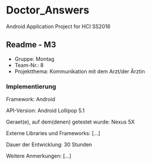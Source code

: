 # Doctor_Answers
Android Application Project for HCI SS2016

## Readme - M3

* Gruppe:	Montag
* Team-Nr.: 8
* Projektthema: Kommunikation mit dem Arzt/der Ärztin

### Implementierung

Framework:	Android

API-Version:	Android Lollipop 5.1

Geraet(e), auf dem(denen) getestet wurde:
Nexus 5X

Externe Libraries und Frameworks:
[...]

Dauer der Entwicklung:
30 Stunden

Weitere Anmerkungen:
[...]
